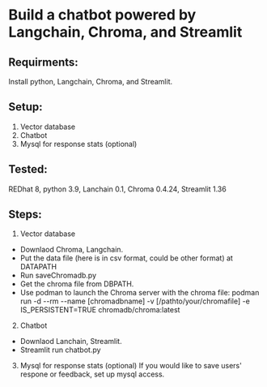 # Build a chatbot powered by Langchain, Chroma, and Streamlit

## Requirments:
Install python, Langchain, Chroma, and Streamlit.

## Setup:
1. Vector database
2. Chatbot
3. Mysql for response stats (optional)

## Tested:
REDhat 8, python 3.9, Lanchain 0.1, Chroma 0.4.24, Streamlit 1.36

## Steps:
1. Vector database
- Downlaod Chroma, Langchain. 
- Put the data file (here is in csv format, could be other format) at DATAPATH
- Run saveChromadb.py
- Get the chroma file from DBPATH.
- Use podman to launch the Chroma server with the chroma file:
  podman run -d --rm --name [chromadbname] -v [/pathto/your/chromafile] -e IS_PERSISTENT=TRUE  chromadb/chroma:latest

2. Chatbot
- Downlaod Lanchain, Streamlit.
- Streamlit run chatbot.py

3. Mysql for response stats (optional)
If you would like to save users' respone or feedback, set up mysql access.

